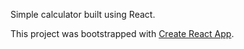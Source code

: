 Simple calculator built using React. 

This project was bootstrapped with [Create React App](https://github.com/facebookincubator/create-react-app).
